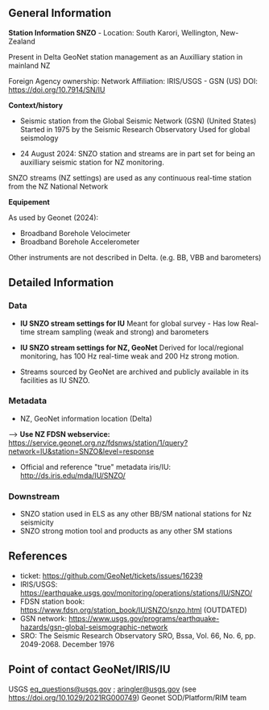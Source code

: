 ## General Information 

**Station Information SNZO** - Location: South Karori, Wellington, New-Zealand

Present in Delta GeoNet  station management as an Auxilliary station in mainland NZ

Foreign Agency ownership: Network Affiliation: IRIS/USGS - GSN (US) 
DOI: https://doi.org/10.7914/SN/IU
  
**Context/history**
- Seismic station from the Global Seismic Network (GSN) (United States)
Started in 1975 by the Seismic Research Observatory 
Used for global seismology

- 24 August 2024: SNZO station and streams are in part set
for being an auxilliary seismic station for NZ monitoring.

SNZO streams (NZ settings) are used as any continuous real-time station from the NZ National Network 

**Equipement** 

As used by Geonet (2024):
  - Broadband Borehole Velocimeter
  - Broadband Borehole Accelerometer
  
Other instruments are not described in Delta. (e.g. BB, VBB and barometers) 

## Detailed Information 

### Data
- **IU SNZO stream settings for IU**
Meant for global survey - Has low Real-time stream sampling (weak and strong) and barometers

- **IU SNZO stream settings for NZ, GeoNet**
Derived for local/regional monitoring, has 100 Hz real-time weak and  200 Hz strong motion. 

- Streams sourced by GeoNet are archived and publicly available in its facilities as IU SNZO.
 
### Metadata
- NZ, GeoNet information location (Delta)
  
--> **Use NZ FDSN webservice:**
   https://service.geonet.org.nz/fdsnws/station/1/query?network=IU&station=SNZO&level=response

- Official and reference "true" metadata iris/IU:
  http://ds.iris.edu/mda/IU/SNZO/ 

### Downstream

- SNZO  station used in ELS as any other BB/SM national stations for Nz seismicity
- SNZO strong motion tool and products as any other SM stations

## References 
 - ticket:  https://github.com/GeoNet/tickets/issues/16239
 - IRIS/USGS: https://earthquake.usgs.gov/monitoring/operations/stations/IU/SNZO/
 - FDSN station book:  https://www.fdsn.org/station_book/IU/SNZO/snzo.html (OUTDATED)
 - GSN network:  https://www.usgs.gov/programs/earthquake-hazards/gsn-global-seismographic-network
 - SRO: The Seismic Research Observatory SRO, Bssa, Vol. 66, No. 6, pp. 2049-2068. December 1976

## Point of contact  GeoNet/IRIS/IU  
USGS eq_questions@usgs.gov ;  aringler@usgs.gov (see https://doi.org/10.1029/2021RG000749)
Geonet SOD/Platform/RIM team
